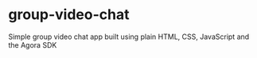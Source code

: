 # group-video-chat
Simple group video chat app built using plain HTML, CSS, JavaScript and the Agora SDK

